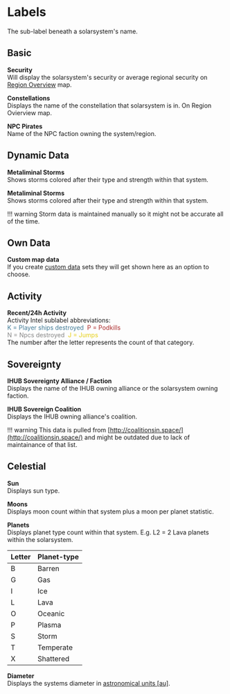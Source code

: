 # Labels
The sub-label beneath a solarsystem's name.

## Basic
**Security**<br>
Will display the solarsystem's security or average regional security on [Region Overview](https://eveeye.readthedocs.io/en/latest/map/layout/) map.

**Constellations**<br>
Displays the name of the constellation that solarsystem is in. On Region Ovierview map.

**NPC Pirates**<br>
Name of the NPC faction owning the system/region.

## Dynamic Data
**Metaliminal Storms**<br>
Shows storms colored after their type and strength within that system.

**Metaliminal Storms**<br>
Shows storms colored after their type and strength within that system.

!!! warning
    Storm data is maintained manually so it might not be accurate all of the time.
    
## Own Data
**Custom map data**<br>
If you create [custom data](https://eveeye.readthedocs.io/en/latest/data/database/) sets they will get shown here as an option to choose.

## Activity
**Recent/24h Activity**<br>
Activity Intel sublabel abbreviations:<br><span style="color:#437c97">K = Player ships destroyed</span>&nbsp;&nbsp;<span style="color:#ac2d2d">P = Podkills</span><br><span style="color:#888888">N = Npcs destroyed</span>&nbsp;&nbsp;<span style="color:#e6cf18">J = Jumps</span><br>
The number after the letter represents the count of that category.

## Sovereignty
**IHUB Sovereignty Alliance / Faction**<br>
Displays the name of the IHUB owning alliance or the solarsystem owning faction.

**IHUB Sovereign Coalition**<br>
Displays the IHUB owning alliance's coalition.

!!! warning
    This data is pulled from [http://coalitionsin.space/](http://coalitionsin.space/) and might be outdated due to lack of maintainance of that list.

## Celestial
**Sun**<br>
Displays sun type.

**Moons**<br>
Displays moon count within that system plus a moon per planet statistic.

**Planets**<br>
Displays planet type count within that system.
E.g. L2 = 2 Lava planets within the solarsystem.

|Letter| Planet-type|
|--|--|
| B | Barren|
| G | Gas|
| I | Ice |
| L | Lava |
| O | Oceanic |
| P | Plasma |
| S | Storm |
| T | Temperate|
| X | Shattered|

**Diameter**<br>
Displays the systems diameter in <a href="https://en.wikipedia.org/wiki/Astronomical_unit" target="_blank">astronomical units [au]</a>.

<!--stackedit_data:
eyJoaXN0b3J5IjpbLTIzNjg2NTQxMSwtMTc4NTA1NjQ3MiwtMT
kzMjI2NTE3OCwtMzg0ODMyNTU5LDExMjM1MDIyNzMsLTIwMjg5
MTUwMDIsMTkxNTkzNTQ2NywtMTE4NDQ2MjQzNiwxODY1ODEyND
csMTY1NTYzODU5OV19
-->